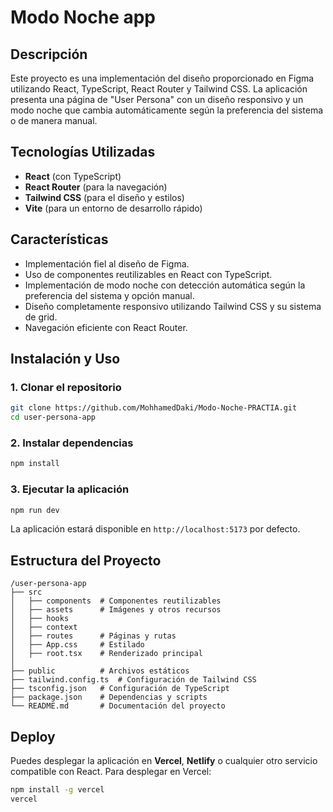 # Modo Noche app

## Descripción
Este proyecto es una implementación del diseño proporcionado en Figma utilizando React, TypeScript, React Router y Tailwind CSS. La aplicación presenta una página de "User Persona" con un diseño responsivo y un modo noche que cambia automáticamente según la preferencia del sistema o de manera manual.

## Tecnologías Utilizadas
- **React** (con TypeScript)
- **React Router** (para la navegación)
- **Tailwind CSS** (para el diseño y estilos)
- **Vite** (para un entorno de desarrollo rápido)

## Características
- Implementación fiel al diseño de Figma.
- Uso de componentes reutilizables en React con TypeScript.
- Implementación de modo noche con detección automática según la preferencia del sistema y opción manual.
- Diseño completamente responsivo utilizando Tailwind CSS y su sistema de grid.
- Navegación eficiente con React Router.

## Instalación y Uso
### 1. Clonar el repositorio
```bash
git clone https://github.com/MohhamedDaki/Modo-Noche-PRACTIA.git
cd user-persona-app
```

### 2. Instalar dependencias
```bash
npm install
```

### 3. Ejecutar la aplicación
```bash
npm run dev
```

La aplicación estará disponible en `http://localhost:5173` por defecto.

## Estructura del Proyecto
```
/user-persona-app
├── src
│   ├── components  # Componentes reutilizables
│   ├── assets      # Imágenes y otros recursos
│   ├── hooks       
│   ├── context     
│   ├── routes      # Páginas y rutas
│   ├── App.css     # Estilado
│   ├── root.tsx    # Renderizado principal
│
├── public          # Archivos estáticos
├── tailwind.config.ts  # Configuración de Tailwind CSS
├── tsconfig.json   # Configuración de TypeScript
├── package.json    # Dependencias y scripts
└── README.md       # Documentación del proyecto
```

## Deploy
Puedes desplegar la aplicación en **Vercel**, **Netlify** o cualquier otro servicio compatible con React. Para desplegar en Vercel:
```bash
npm install -g vercel
vercel
```


